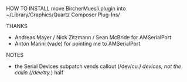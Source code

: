 
HOW TO INSTALL
move BircherMuesli.plugin into ~/Library/Graphics/Quartz Composer Plug-Ins/

THANKS
- Andreas Mayer / Nick Zitzmann / Sean McBride for AMSerialPort
- Anton Marini (vade) for pointing me to AMSerialPort

NOTES
- the Serial Devices subpatch vends callout (/dev/cu.*) devices, not the callin (/dev/tty.*) half
